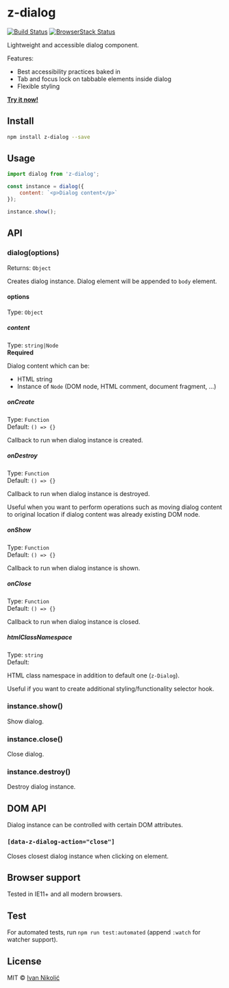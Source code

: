# z-dialog

[![Build Status][ci-img]][ci]
[![BrowserStack Status][browserstack-img]][browserstack]

Lightweight and accessible dialog component.

Features:

-   Best accessibility practices baked in
-   Tab and focus lock on tabbable elements inside dialog
-   Flexible styling

**[Try it now!](https://codesandbox.io/s/basic-example-k7zml)**

## Install

```sh
npm install z-dialog --save
```

## Usage

```js
import dialog from 'z-dialog';

const instance = dialog({
	content: `<p>Dialog content</p>`
});

instance.show();
```

## API

### dialog(options)

Returns: `Object`

Creates dialog instance. Dialog element will be appended to `body` element.

#### options

Type: `Object`

##### content

Type: `string|Node`  
**Required**

Dialog content which can be:

-   HTML string
-   Instance of `Node` (DOM node, HTML comment, document fragment, …)

##### onCreate

Type: `Function`  
Default: `() => {}`

Callback to run when dialog instance is created.

##### onDestroy

Type: `Function`  
Default: `() => {}`

Callback to run when dialog instance is destroyed.

Useful when you want to perform operations such as moving dialog content to
original location if dialog content was already existing DOM node.

##### onShow

Type: `Function`  
Default: `() => {}`

Callback to run when dialog instance is shown.

##### onClose

Type: `Function`  
Default: `() => {}`

Callback to run when dialog instance is closed.

##### htmlClassNamespace

Type: `string`  
Default: ` `

HTML class namespace in addition to default one (`z-Dialog`).

Useful if you want to create additional styling/functionality selector hook.

### instance.show()

Show dialog.

### instance.close()

Close dialog.

### instance.destroy()

Destroy dialog instance.

## DOM API

Dialog instance can be controlled with certain DOM attributes.

### `[data-z-dialog-action="close"]`

Closes closest dialog instance when clicking on element.

## Browser support

Tested in IE11+ and all modern browsers.

## Test

For automated tests, run `npm run test:automated` (append `:watch` for watcher
support).

## License

MIT © [Ivan Nikolić](http://ivannikolic.com)

<!-- prettier-ignore-start -->

[ci]: https://travis-ci.com/niksy/z-dialog
[ci-img]: https://travis-ci.com/niksy/z-dialog.svg?branch=master
[browserstack]: https://www.browserstack.com/
[browserstack-img]: https://www.browserstack.com/automate/badge.svg?badge_key=MVVsbU5zaVZVUFMzNlhxRTR1OFVTZzNDYkdSNUxsM25mQThqeFZnQTgxMD0tLVBMVldpRlNaUCsvbFdSQU5zVnJiNUE9PQ==--0221eba3e4b920cc64460d01c5863becf218c09a

<!-- prettier-ignore-end -->
